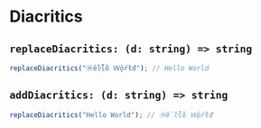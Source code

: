 # Diacritics

## `replaceDiacritics: (d: string) => string`

```ts
replaceDiacritics("Ⓗềŀḹṍ Ｗǭŕłđ"); // Hello World
```

## `addDiacritics: (d: string) => string`

```ts
replaceDiacritics("Hello World"); // Ⓗềŀḹṍ Ｗǭŕłđ
```
